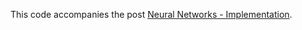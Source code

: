 This code accompanies the post
[Neural Networks - Implementation](https://janmr.com/blog/2023/01/neural-networks-09-implementation/).